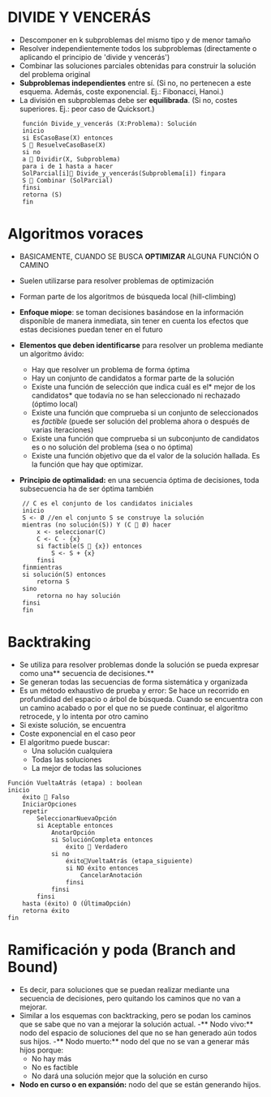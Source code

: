 # DIVIDE Y VENCERÁS
- Descomponer en k subproblemas del mismo tipo y de menor tamaño
- Resolver independientemente todos los subproblemas (directamente o aplicando el principio de 'divide y vencerás')
- Combinar las soluciones parciales obtenidas para construir la solución del problema original
- **Subproblemas independientes** entre sí. (Si no, no pertenecen a este esquema. Además, coste exponencial. Ej.: Fibonacci, Hanoi.)
- La división en subproblemas debe ser **equilibrada**. (Si no, costes superiores. Ej.: peor caso de Quicksort.)
``` 
    función Divide_y_vencerás (X:Problema): Solución
    inicio
    si EsCasoBase(X) entonces
    S  ResuelveCasoBase(X)
    si no
    a  Dividir(X, Subproblema)
    para i de 1 hasta a hacer
    SolParcial[i] Divide_y_vencerás(Subproblema[i]) finpara
    S  Combinar (SolParcial)
    finsi
    retorna (S)
    fin

```

# Algoritmos voraces
- BASICAMENTE, CUANDO SE BUSCA **OPTIMIZAR** ALGUNA FUNCIÓN O CAMINO
- Suelen utilizarse para resolver problemas de optimización
- Forman parte de los algoritmos de búsqueda local (hill-climbing)
- **Enfoque miope**: se toman decisiones basándose en la información
disponible de manera inmediata, sin tener en cuenta los efectos que estas
decisiones puedan tener en el futuro

- **Elementos que deben identificarse** para resolver un problema mediante
un algoritmo ávido:
  - Hay que resolver un problema de forma óptima
  - Hay un conjunto de candidatos a formar parte de la solución
  - Existe una función de selección que indica cuál es el* mejor de los
  candidatos* que todavía no se han seleccionado ni rechazado (óptimo local)
  - Existe una función que comprueba si un conjunto de seleccionados es
  *factible* (puede ser solución del problema ahora o después de varias
  iteraciones)
  - Existe una función que comprueba si un subconjunto de candidatos es
  o no solución del problema (sea o no óptima)
  - Existe una función objetivo que da el valor de la solución hallada. Es
  la función que hay que optimizar.
- **Principio de optimalidad:** en una secuencia óptima de decisiones, toda
subsecuencia ha de ser óptima también

```
    // C es el conjunto de los candidatos iniciales
    inicio
    S <- Ø //en el conjunto S se construye la solución
    mientras (no solución(S)) Y (C  Ø) hacer
        x <- seleccionar(C)
        C <- C - {x}
        si factible(S  {x}) entonces
            S <- S + {x}
        finsi
    finmientras
    si solución(S) entonces
        retorna S
    sino
        retorna no hay solución
    finsi
    fin
```

# Backtraking
- Se utiliza para resolver problemas donde la solución se pueda expresar
como una** secuencia de decisiones.**
- Se generan todas las secuencias de forma sistemática y organizada
- Es un método exhaustivo de prueba y error: Se hace un recorrido en
profundidad del espacio o árbol de búsqueda. Cuando se encuentra con un
camino acabado o por el que no se puede continuar, el algoritmo retrocede, y
lo intenta por otro camino
- Si existe solución, se encuentra
- Coste exponencial en el caso peor
- El algoritmo puede buscar: 
  - Una solución cualquiera
  - Todas las soluciones
  - La mejor de todas las soluciones

```
Función VueltaAtrás (etapa) : boolean
inicio
    éxito  Falso
    IniciarOpciones
    repetir
        SeleccionarNuevaOpción
        si Aceptable entonces
            AnotarOpción
            si SoluciónCompleta entonces
                éxito  Verdadero
            si no
                éxitoVueltaAtrás (etapa_siguiente)
                si NO éxito entonces
                    CancelarAnotación
                finsi
            finsi
        finsi
    hasta (éxito) O (ÚltimaOpción)
    retorna éxito
fin
```
# Ramificación y poda (Branch and Bound)
- Es decir, para soluciones que se puedan realizar mediante una secuencia de decisiones, pero quitando los caminos que no van a mejorar.
- Similar a los esquemas con backtracking, pero se podan los caminos que
se sabe que no van a mejorar la solución actual.
-** Nodo vivo:** nodo del espacio de soluciones del que no se han generado aún
todos sus hijos.
-** Nodo muerto:** nodo del que no se van a generar más hijos porque:
  - No hay más
  - No es factible
  - No dará una solución mejor que la solución en curso
- **Nodo en curso o en expansión:** nodo del que se están generando hijos.